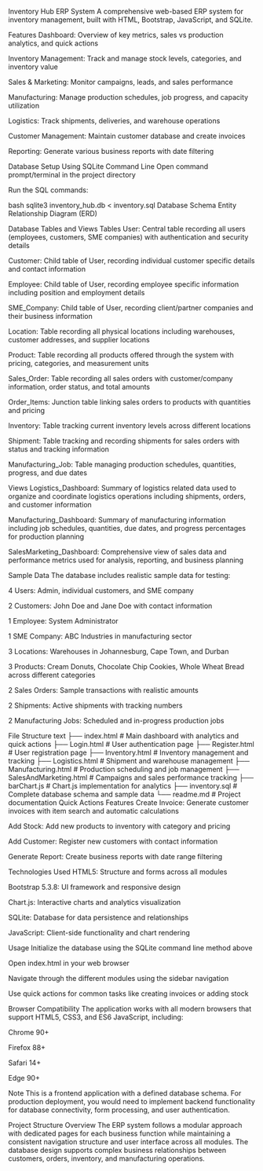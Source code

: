 Inventory Hub ERP System
A comprehensive web-based ERP system for inventory management, built with HTML, Bootstrap, JavaScript, and SQLite.

Features
Dashboard: Overview of key metrics, sales vs production analytics, and quick actions

Inventory Management: Track and manage stock levels, categories, and inventory value

Sales & Marketing: Monitor campaigns, leads, and sales performance

Manufacturing: Manage production schedules, job progress, and capacity utilization

Logistics: Track shipments, deliveries, and warehouse operations

Customer Management: Maintain customer database and create invoices

Reporting: Generate various business reports with date filtering

Database Setup
Using SQLite Command Line
Open command prompt/terminal in the project directory

Run the SQL commands:

bash
sqlite3 inventory_hub.db < inventory.sql
Database Schema
Entity Relationship Diagram (ERD)

Database Tables and Views
Tables
User: Central table recording all users (employees, customers, SME companies) with authentication and security details

Customer: Child table of User, recording individual customer specific details and contact information

Employee: Child table of User, recording employee specific information including position and employment details

SME_Company: Child table of User, recording client/partner companies and their business information

Location: Table recording all physical locations including warehouses, customer addresses, and supplier locations

Product: Table recording all products offered through the system with pricing, categories, and measurement units

Sales_Order: Table recording all sales orders with customer/company information, order status, and total amounts

Order_Items: Junction table linking sales orders to products with quantities and pricing

Inventory: Table tracking current inventory levels across different locations

Shipment: Table tracking and recording shipments for sales orders with status and tracking information

Manufacturing_Job: Table managing production schedules, quantities, progress, and due dates

Views
Logistics_Dashboard: Summary of logistics related data used to organize and coordinate logistics operations including shipments, orders, and customer information

Manufacturing_Dashboard: Summary of manufacturing information including job schedules, quantities, due dates, and progress percentages for production planning

SalesMarketing_Dashboard: Comprehensive view of sales data and performance metrics used for analysis, reporting, and business planning

Sample Data
The database includes realistic sample data for testing:

4 Users: Admin, individual customers, and SME company

2 Customers: John Doe and Jane Doe with contact information

1 Employee: System Administrator

1 SME Company: ABC Industries in manufacturing sector

3 Locations: Warehouses in Johannesburg, Cape Town, and Durban

3 Products: Cream Donuts, Chocolate Chip Cookies, Whole Wheat Bread across different categories

2 Sales Orders: Sample transactions with realistic amounts

2 Shipments: Active shipments with tracking numbers

2 Manufacturing Jobs: Scheduled and in-progress production jobs

File Structure
text
├── index.html              # Main dashboard with analytics and quick actions
├── Login.html              # User authentication page
├── Register.html           # User registration page
├── Inventory.html          # Inventory management and tracking
├── Logistics.html          # Shipment and warehouse management
├── Manufacturing.html      # Production scheduling and job management
├── SalesAndMarketing.html  # Campaigns and sales performance tracking
├── barChart.js            # Chart.js implementation for analytics
├── inventory.sql          # Complete database schema and sample data
└── readme.md              # Project documentation
Quick Actions Features
Create Invoice: Generate customer invoices with item search and automatic calculations

Add Stock: Add new products to inventory with category and pricing

Add Customer: Register new customers with contact information

Generate Report: Create business reports with date range filtering

Technologies Used
HTML5: Structure and forms across all modules

Bootstrap 5.3.8: UI framework and responsive design

Chart.js: Interactive charts and analytics visualization

SQLite: Database for data persistence and relationships

JavaScript: Client-side functionality and chart rendering

Usage
Initialize the database using the SQLite command line method above

Open index.html in your web browser

Navigate through the different modules using the sidebar navigation

Use quick actions for common tasks like creating invoices or adding stock

Browser Compatibility
The application works with all modern browsers that support HTML5, CSS3, and ES6 JavaScript, including:

Chrome 90+

Firefox 88+

Safari 14+

Edge 90+

Note
This is a frontend application with a defined database schema. For production deployment, you would need to implement backend functionality for database connectivity, form processing, and user authentication.

Project Structure Overview
The ERP system follows a modular approach with dedicated pages for each business function while maintaining a consistent navigation structure and user interface across all modules. The database design supports complex business relationships between customers, orders, inventory, and manufacturing operations.





